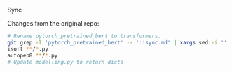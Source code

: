 Sync

Changes from the original repo:

```sh
# Rename pytorch_pretrained_bert to transformers.
git grep -l 'pytorch_pretrained_bert' -- ':!sync.md' | xargs sed -i '' -e 's/pytorch_pretrained_bert/transformers/g'
isort **/*.py
autopep8 **/*.py
# Update modelling.py to return dicts
```
